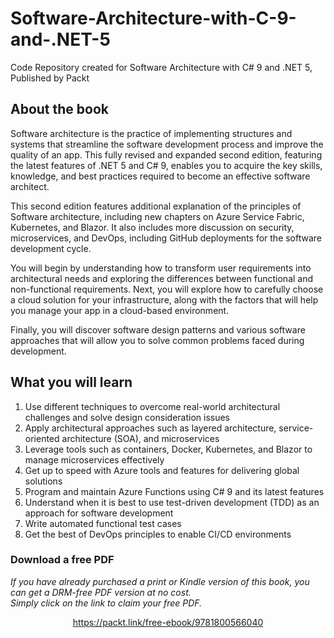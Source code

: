 


# Software-Architecture-with-C-9-and-.NET-5
Code Repository created for Software Architecture with C# 9 and .NET 5, Published by Packt

## About the book

Software architecture is the practice of implementing structures and systems that streamline the software development process and improve the quality of an app. This fully revised and expanded second edition, featuring the latest features of .NET 5 and C# 9, enables you to acquire the key skills, knowledge, and best practices required to become an effective software architect.

This second edition features additional explanation of the principles of Software architecture, including new chapters on Azure Service Fabric, Kubernetes, and Blazor. It also includes more discussion on security, microservices, and DevOps, including GitHub deployments for the software development cycle.

You will begin by understanding how to transform user requirements into architectural needs and exploring the differences between functional and non-functional requirements. Next, you will explore how to carefully choose a cloud solution for your infrastructure, along with the factors that will help you manage your app in a cloud-based environment.

Finally, you will discover software design patterns and various software approaches that will allow you to solve common problems faced during development.

## What you will learn
1. Use different techniques to overcome real-world architectural challenges and solve design consideration issues
2. Apply architectural approaches such as layered architecture, service-oriented architecture (SOA), and microservices
3. Leverage tools such as containers, Docker, Kubernetes, and Blazor to manage microservices effectively
4. Get up to speed with Azure tools and features for delivering global solutions
5. Program and maintain Azure Functions using C# 9 and its latest features
6. Understand when it is best to use test-driven development (TDD) as an approach for software development
7. Write automated functional test cases
8. Get the best of DevOps principles to enable CI/CD environments
### Download a free PDF

 <i>If you have already purchased a print or Kindle version of this book, you can get a DRM-free PDF version at no cost.<br>Simply click on the link to claim your free PDF.</i>
<p align="center"> <a href="https://packt.link/free-ebook/9781800566040">https://packt.link/free-ebook/9781800566040 </a> </p>